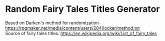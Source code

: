 # Random Fairy Tales Titles Generator<br />
Based on Darken's method for randomization-<br />
https://rpgmaker.net/media/content/users/204/locker/method.txt<br />
Source of fairy tales titles: https://en.wikipedia.org/wiki/List_of_fairy_tales
